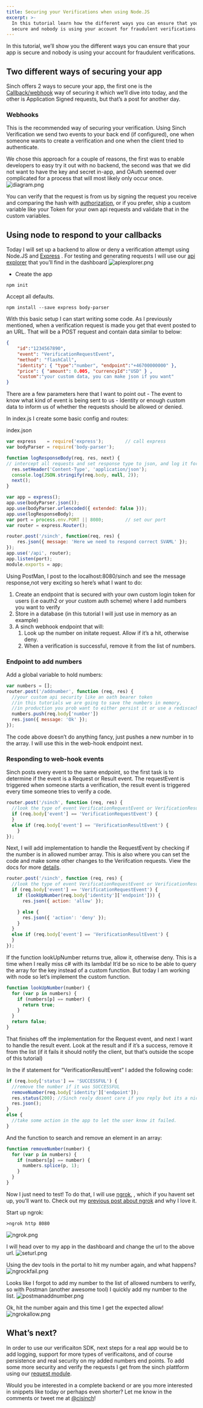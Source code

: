 ```yaml
---
title: Securing your Verifications when using Node.JS
excerpt: >-
  In this tutorial learn how the different ways you can ensure that your app is
  secure and nobody is using your account for fraudulent verifications.
---
```

In this tutorial, we’ll show you the different ways you can ensure that your app is secure and nobody is using your account for fraudulent verifications.

## Two different ways of securing your app

Sinch offers 2 ways to secure your app, the first one is the [Callback/webhook](doc:verification-rest-callback-api) way of securing it which we’ll dive into today, and the other is Application Signed requests, but that’s a post for another day.

### Webhooks

This is the recommended way of securing your verification. Using Sinch Verification we send two events to your back end (if configured), one when someone wants to create a verification and one when the client tried to authenticate.

We chose this approach for a couple of reasons, the first was to enable developers to easy try it out with no backend, the second was that we did not want to have the key and secret in-app, and OAuth seemed over complicated for a process that will most likely only occur once.
![diagram.png](images\d51cc29-diagram.png)

You can verify that the request is from us by signing the request you receive and comparing the hash with [authorization](doc:verification-rest-verification-api#authorization), or if you prefer, ship a custom variable like your Token for your own api requests and validate that in the custom variables.

## Using node to respond to your callbacks

Today I will set up a backend to allow or deny a verification attempt using Node.JS and [Express](http://expressjs.com/) . For testing and generating requests I will use our [api explorer](https://portal.sinch.com/#/apps) that you’ll find in the dashboard
![apiexplorer.png](images\7b820fb-apiexplorer.png)

 - Create the app

```shell
npm init
```

Accept all defaults.

```shell
npm install --save express body-parser
```

With this basic setup I can start writing some code. As I previously mentioned, when a verification request is made you get that event posted to an URL. That will be a POST request and contain data similar to below:

```json
{
    "id":"1234567890",
    "event": "VerificationRequestEvent",
    "method": "flashCall",
    "identity": { "type":"number", "endpoint":"+46700000000" },
    "price": { "amount": 0.005, "currencyId":"USD" } ,
    "custom":"your custom data, you can make json if you want"
}
```

There are a few parameters here that I want to point out - The event to know what kind of event is being sent to us - Identity or enough custom data to inform us of whether the requests should be allowed or denied.

In index.js I create some basic config and routes:

index.json

```javascript
var express    = require('express');        // call express
var bodyParser = require('body-parser');

function logResponseBody(req, res, next) {
// intercept all requests and set response type to json, and log it for debug
  res.setHeader('Content-Type', 'application/json');
  console.log(JSON.stringify(req.body, null, 2));
  next();
}

var app = express();
app.use(bodyParser.json());
app.use(bodyParser.urlencoded({ extended: false }));
app.use(logResponseBody);
var port = process.env.PORT || 8080;        // set our port
var router = express.Router();

router.post('/sinch', function(req, res) {
    res.json({ message: 'Here we need to respond correct SVAML' });
});
app.use('/api', router);
app.listen(port);
module.exports = app;
```

Using PostMan, I post to the localhost:8080/sinch and see the message response,not very exciting so here’s what I want to do:

 1.  Create an endpoint that is secured with your own custom login token for users (i.e oauth2 or your custom auth scheme) where I add numbers you want to verify
 1.  Store in a database (in this tutorial I will just use in memory as an example)
 1.  A sinch webhook endpoint that will:
     1.  Look up the number on initate request. Allow if it’s a hit, otherwise deny.
     1.  When a verification is successful, remove it from the list of numbers.

### Endpoint to add numbers

Add a global variable to hold numbers:

```javascript
var numbers = [];
router.post('/addnumber', function (req, res) {
  //your custom api security like an oath bearer token
  //in this tutorials we are going to save the numbers in memory,
  //in production you prob want to either persist it or use a rediscache or similiar
  numbers.push(req.body['number'])
  res.json({ message: 'Ok' });
});
```

The code above doesn’t do anything fancy, just pushes a new number in to the array. I will use this in the web-hook endpoint next.

### Responding to web-hook events

Sinch posts every event to the same endpoint, so the first task is to determine if the event is a Request or Result event. The requestEvent is triggered when someone starts a verification, the result event is triggered every time someone tries to verify a code.

```javascript
router.post('/sinch', function (req, res) {
  //look the type of event VerificationRequestEvent or VerificationResultEvent
  if (req.body['event'] == 'VerificationRequestEvent') {
  }
  else if (req.body['event'] == 'VerificationResultEvent') {
    }
});
```

Next, I will add implementation to handle the RequestEvent by checking if the number is in allowed number array. This is also where you can set the code and make some other changes to the Veriifcation requests. View the docs for more [details](doc:verification-rest-api).

```javascript
router.post('/sinch', function (req, res) {
  //look the type of event VerificationRequestEvent or VerificationResultEvent
  if (req.body['event'] == 'VerificationRequestEvent') {
    if (lookUpNumber(req.body['identity']['endpoint'])) {
      res.json({ action: 'allow' });

    } else {
      res.json({ 'action': 'deny' });
    }
  }
  else if (req.body['event'] == 'VerificationResultEvent') {
  }
});
```

If the function lookUpNumber returns true, allow it, otherwise deny. This is a time when I really miss c\# with its lambda\! It’d be so nice to be able to query the array for the key instead of a custom function. But today I am working with node so let’s implement the custom function.

```javascript
function lookUpNumber(number) {
  for (var p in numbers) {
    if (numbers[p] == number) {
      return true;
    }
  }
  return false;
}
```

That finishes off the implementation for the Request event, and next I want to handle the result event. Look at the result and if it’s a success, remove it from the list (if it fails it should notify the client, but that’s outside the scope of this tutorial)

In the if statement for “VerificationResultEvent” I added the following code:

```javascript
if (req.body['status'] == 'SUCCESSFUL') {
  //remove the number if it was SUCCESSFUL
  removeNumber(req.body['identity']['endpoint']);
  res.status(200); //Sinch realy dosent care if you reply but its a nice gesture to reply to us :D
  res.json();
}
else {
  //take some action in the app to let the user know it failed.
}
```

And the function to search and remove an element in an array:

```javascript
function removeNumber(number) {
  for (var p in numbers) {
    if (numbers[p] == number) {
      numbers.splice(p, 1);
    }
  }
}
```

Now I just need to test\! To do that, I will use [ngrok](https://ngrok.com/), , which if you havent set up, you’ll want to. Check out my [previous post about ngrok](doc:getting-a-second-number-and-testing-sinch-callbackswebhooks-with-ngrok) and why I love it.

Start up ngrok:

```shell
>ngrok http 8080
```
![ngrok.png](images\2daa49d-ngrok.png)

I will head over to my app in the dashboard and change the url to the above url.
![seturl.png](images\5b49eb8-seturl.png)

Using the dev tools in the portal to hit my number again, and what happens?
![ngrockfail.png](images\8c0d74d-ngrockfail.png)

Looks like I forgot to add my number to the list of allowed numbers to verify, so with Postman (another awesome tool) I quickly add my number to the list.
![postmanaddnumber.png](images\93569c7-postmanaddnumber.png)

Ok, hit the number again and this time I get the expected allow\!
![ngrokallow.png](images\600ddab-ngrokallow.png)

## What’s next?

In order to use our verificaiton SDK, next steps for a real app would be to add logging, support for more types of verificaitons, and of course persistence and real security on my added numbers end points. To add some more security and verify the requests I get from the sinch plattform using our [request module](https://www.npmjs.com/package/sinch-request).

Would you be interested in a complete backend or are you more interested in snippets like today or perhaps even shorter? Let me know in the comments or tweet me at [@cjsinch](https://twitter.com/cjsinch)\!

